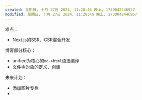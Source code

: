 ```yaml
---
created: 星期日, 十月 27日 2024, 11:20:46 晚上, 1730042446957
modified: 星期日, 十月 27日 2024, 11:20:46 晚上, 1730042446957
---
```



难点：
- Next.js的SSR、CSR混合开发

博客部分核心：
- unified为核心的`md->html`语法编译
- 文件树对象的定义、创建


未来计划：
- 添加图片专栏
- 